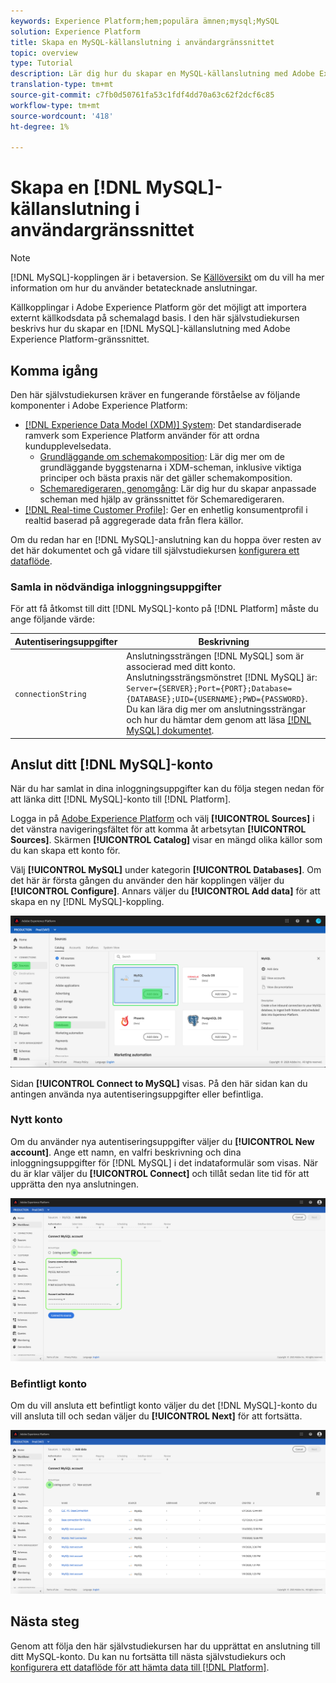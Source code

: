 ```yaml
---
keywords: Experience Platform;hem;populära ämnen;mysql;MySQL
solution: Experience Platform
title: Skapa en MySQL-källanslutning i användargränssnittet
topic: overview
type: Tutorial
description: Lär dig hur du skapar en MySQL-källanslutning med Adobe Experience Platform-gränssnittet.
translation-type: tm+mt
source-git-commit: c7fb0d50761fa53c1fdf4dd70a63c62f2dcf6c85
workflow-type: tm+mt
source-wordcount: '418'
ht-degree: 1%

---
```



# Skapa en [!DNL MySQL]-källanslutning i användargränssnittet

>[!NOTE]
>
> [!DNL MySQL]-kopplingen är i betaversion. Se [Källöversikt](../../../../home.md#terms-and-conditions) om du vill ha mer information om hur du använder betatecknade anslutningar.

Källkopplingar i Adobe Experience Platform gör det möjligt att importera externt källkodsdata på schemalagd basis. I den här självstudiekursen beskrivs hur du skapar en [!DNL MySQL]-källanslutning med Adobe Experience Platform-gränssnittet.

## Komma igång

Den här självstudiekursen kräver en fungerande förståelse av följande komponenter i Adobe Experience Platform:

* [[!DNL Experience Data Model (XDM)] System](../../../../../xdm/home.md): Det standardiserade ramverk som Experience Platform använder för att ordna kundupplevelsedata.
   * [Grundläggande om schemakomposition](../../../../../xdm/schema/composition.md): Lär dig mer om de grundläggande byggstenarna i XDM-scheman, inklusive viktiga principer och bästa praxis när det gäller schemakomposition.
   * [Schemaredigeraren, genomgång](../../../../../xdm/tutorials/create-schema-ui.md): Lär dig hur du skapar anpassade scheman med hjälp av gränssnittet för Schemaredigeraren.
* [[!DNL Real-time Customer Profile]](../../../../../profile/home.md): Ger en enhetlig konsumentprofil i realtid baserad på aggregerade data från flera källor.

Om du redan har en [!DNL MySQL]-anslutning kan du hoppa över resten av det här dokumentet och gå vidare till självstudiekursen [konfigurera ett dataflöde](../../dataflow/databases.md).

### Samla in nödvändiga inloggningsuppgifter

För att få åtkomst till ditt [!DNL MySQL]-konto på [!DNL Platform] måste du ange följande värde:

| Autentiseringsuppgifter | Beskrivning |
| ---------- | ----------- |
| `connectionString` | Anslutningssträngen [!DNL MySQL] som är associerad med ditt konto. Anslutningssträngsmönstret [!DNL MySQL] är: `Server={SERVER};Port={PORT};Database={DATABASE};UID={USERNAME};PWD={PASSWORD}`. Du kan lära dig mer om anslutningssträngar och hur du hämtar dem genom att läsa [[!DNL MySQL] dokumentet](https://dev.mysql.com/doc/connector-net/en/connector-net-connections-string.html). |

## Anslut ditt [!DNL MySQL]-konto

När du har samlat in dina inloggningsuppgifter kan du följa stegen nedan för att länka ditt [!DNL MySQL]-konto till [!DNL Platform].

Logga in på [Adobe Experience Platform](https://platform.adobe.com) och välj **[!UICONTROL Sources]** i det vänstra navigeringsfältet för att komma åt arbetsytan **[!UICONTROL Sources]**. Skärmen **[!UICONTROL Catalog]** visar en mängd olika källor som du kan skapa ett konto för.

Välj **[!UICONTROL MySQL]** under kategorin **[!UICONTROL Databases]**. Om det här är första gången du använder den här kopplingen väljer du **[!UICONTROL Configure]**. Annars väljer du **[!UICONTROL Add data]** för att skapa en ny [!DNL MySQL]-koppling.

![](../../../../images/tutorials/create/my-sql/catalog.png)

Sidan **[!UICONTROL Connect to MySQL]** visas. På den här sidan kan du antingen använda nya autentiseringsuppgifter eller befintliga.

### Nytt konto

Om du använder nya autentiseringsuppgifter väljer du **[!UICONTROL New account]**. Ange ett namn, en valfri beskrivning och dina inloggningsuppgifter för [!DNL MySQL] i det indataformulär som visas. När du är klar väljer du **[!UICONTROL Connect]** och tillåt sedan lite tid för att upprätta den nya anslutningen.

![](../../../../images/tutorials/create/my-sql/new.png)

### Befintligt konto

Om du vill ansluta ett befintligt konto väljer du det [!DNL MySQL]-konto du vill ansluta till och sedan väljer du **[!UICONTROL Next]** för att fortsätta.

![](../../../../images/tutorials/create/my-sql/existing.png)

## Nästa steg

Genom att följa den här självstudiekursen har du upprättat en anslutning till ditt MySQL-konto. Du kan nu fortsätta till nästa självstudiekurs och [konfigurera ett dataflöde för att hämta data till [!DNL Platform]](../../dataflow/databases.md).